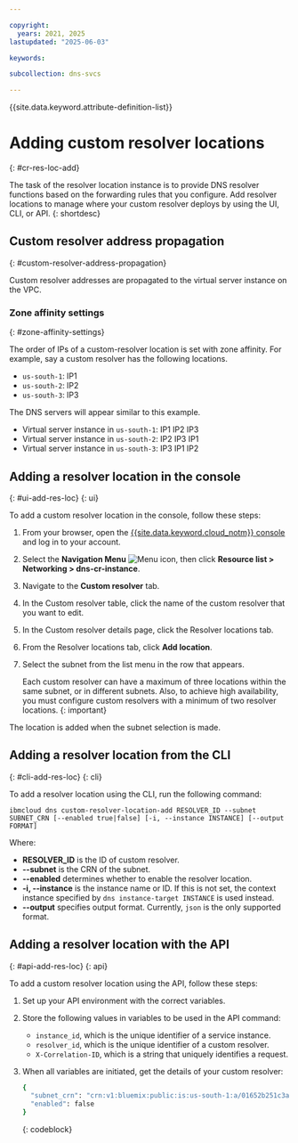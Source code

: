 ```yaml
---

copyright:
  years: 2021, 2025
lastupdated: "2025-06-03"

keywords:

subcollection: dns-svcs

---
```


{{site.data.keyword.attribute-definition-list}}

# Adding custom resolver locations
{: #cr-res-loc-add}

The task of the resolver location instance is to provide DNS resolver functions based on the forwarding rules that you configure. Add resolver locations to manage where your custom resolver deploys by using the UI, CLI, or API.
{: shortdesc}

## Custom resolver address propagation
{: #custom-resolver-address-propagation}

Custom resolver addresses are propagated to the virtual server instance on the VPC.

### Zone affinity settings
{: #zone-affinity-settings}

The order of IPs of a custom-resolver location is set with zone affinity. For example, say a custom resolver has the following locations.
* `us-south-1`: IP1
* `us-south-2`: IP2
* `us-south-3`: IP3

The DNS servers will appear similar to this example.
* Virtual server instance in `us-south-1`: IP1 IP2 IP3
* Virtual server instance in `us-south-2`: IP2 IP3 IP1
* Virtual server instance in `us-south-3`: IP3 IP1 IP2

## Adding a resolver location in the console
{: #ui-add-res-loc}
{: ui}

To add a custom resolver location in the console, follow these steps:

1. From your browser, open the [{{site.data.keyword.cloud_notm}} console](/login) and log in to your account.
1. Select the **Navigation Menu** ![Menu icon](../icons/icon_hamburger.svg), then click **Resource list > Networking > dns-cr-instance**.
1. Navigate to the **Custom resolver** tab.
1. In the Custom resolver table, click the name of the custom resolver that you want to edit.
1. In the Custom resolver details page, click the Resolver locations tab.
1. From the Resolver locations tab, click **Add location**.
1. Select the subnet from the list menu in the row that appears.

   Each custom resolver can have a maximum of three locations within the same subnet, or in different subnets. Also, to achieve high availability, you must configure custom resolvers with a minimum of two resolver locations.
    {: important}

The location is added when the subnet selection is made.

## Adding a resolver location from the CLI
{: #cli-add-res-loc}
{: cli}

To add a resolver location using the CLI, run the following command:

`ibmcloud dns custom-resolver-location-add RESOLVER_ID --subnet SUBNET_CRN [--enabled true|false] [-i, --instance INSTANCE] [--output FORMAT]`

Where:

- **RESOLVER_ID** is the ID of custom resolver.
- **--subnet** is the CRN of the subnet.
- **--enabled** determines whether to enable the resolver location.
- **-i, --instance** is the instance name or ID. If this is not set, the context instance specified by `dns instance-target INSTANCE` is used instead.
- **--output** specifies output format. Currently, `json` is the only supported format.

## Adding a resolver location with the API
{: #api-add-res-loc}
{: api}

To add a custom resolver location using the API, follow these steps:

1. Set up your API environment with the correct variables.
1. Store the following values in variables to be used in the API command:
    * `instance_id`, which is the unique identifier of a service instance.
    * `resolver_id`, which is the unique identifier of a custom resolver.
    * `X-Correlation-ID`, which is a string that uniquely identifies a request.
1. When all variables are initiated, get the details of your custom resolver:

    ```sh
    {
      "subnet_crn": "crn:v1:bluemix:public:is:us-south-1:a/01652b251c3ae2787110a995d8db0135::subnet:0716-b49ef064-0f89-4fb1-8212-135b12568f04",
      "enabled": false
    }
    ```
    {: codeblock}
